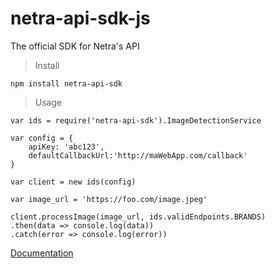 # netra-api-sdk-js

The official SDK for Netra's API

>Install

```
npm install netra-api-sdk
```

>Usage
```
var ids = require('netra-api-sdk').ImageDetectionService

var config = {
	apiKey: 'abc123',
	defaultCallbackUrl:'http://maWebApp.com/callback'
}

var client = new ids(config)

var image_url = 'https://foo.com/image.jpeg'

client.processImage(image_url, ids.validEndpoints.BRANDS)
.then(data => console.log(data))
.catch(error => console.log(error))

```

[Documentation](https://netrasys.github.io/netra-api-sdk)
